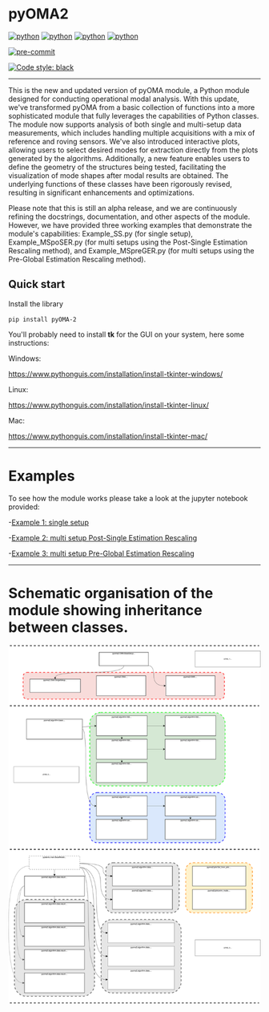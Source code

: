 # pyOMA2

[![python](https://img.shields.io/badge/Python-3.8-3776AB.svg?style=flat&logo=python&logoColor=white)](https://www.python.org)
[![python](https://img.shields.io/badge/Python-3.9-3776AB.svg?style=flat&logo=python&logoColor=white)](https://www.python.org)
[![python](https://img.shields.io/badge/Python-3.10-3776AB.svg?style=flat&logo=python&logoColor=white)](https://www.python.org)
[![python](https://img.shields.io/badge/Python-3.11-3776AB.svg?style=flat&logo=python&logoColor=white)](https://www.python.org)

[![pre-commit](https://img.shields.io/badge/pre--commit-enabled-brightgreen?logo=pre-commit&logoColor=white)](https://github.com/pre-commit/pre-commit)

[![Code style: black](https://img.shields.io/badge/code%20style-black-000000.svg)](https://github.com/psf/black)

_______________________

This is the new and updated version of pyOMA module, a Python module designed for conducting operational modal analysis. With this update, we've transformed pyOMA from a basic collection of functions into a more sophisticated module that fully leverages the capabilities of Python classes. The module now supports analysis of both single and multi-setup data measurements, which includes handling multiple acquisitions with a mix of reference and roving sensors. We've also introduced interactive plots, allowing users to select desired modes for extraction directly from the plots generated by the algorithms. Additionally, a new feature enables users to define the geometry of the structures being tested, facilitating the visualization of mode shapes after modal results are obtained. The underlying functions of these classes have been rigorously revised, resulting in significant enhancements and optimizations.

Please note that this is still an alpha release, and we are continuously refining the docstrings, documentation, and other aspects of the module. However, we have provided three working examples that demonstrate the module's capabilities: Example_SS.py (for single setup), Example_MSpoSER.py (for multi setups using the Post-Single Estimation Rescaling method), and Example_MSpreGER.py (for multi setups using the Pre-Global Estimation Rescaling method).

## Quick start

Install the library

```shell
pip install pyOMA-2
```

You'll probably need to install **tk** for the GUI on your system, here some instructions:

Windows:

https://www.pythonguis.com/installation/install-tkinter-windows/


Linux:

https://www.pythonguis.com/installation/install-tkinter-linux/

Mac:

https://www.pythonguis.com/installation/install-tkinter-mac/

____

# Examples
To see how the module works please take a look at the jupyter notebook provided:

-[Example 1: single setup](Example1_SingleSetup.ipynb)

-[Example 2: multi setup Post-Single Estimation Rescaling](Example2_MultiSetupPoSER.ipynb)

-[Example 3: multi setup Pre-Global Estimation Rescaling](Example3_MultiSetupPreGER.ipynb)

____

# Schematic organisation of the module showing inheritance between classes. 

![](info.svg "")